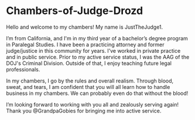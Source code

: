 # Chambers-of-Judge-Drozd

Hello and welcome to my chambers! My name is JustTheJudge1.

I’m from California, and I'm in my third year of a bachelor’s degree program in Paralegal Studies. I have been a practicing attorney and former judge/justice in this community for years. I’ve worked in private practice and in public service. Prior to my active service status, I was the AAG of the DOJ's Criminal Division. Outside of that, I enjoy teaching future legal professionals.

In my chambers, I go by the rules and overall realism. Through blood, sweat, and tears, I am confident that you will all learn how to handle business in my chambers. We can probably even do that without the blood!

I’m looking forward to working with you all and zealously serving again! Thank you @GrandpaGobies for bringing me into active service.
